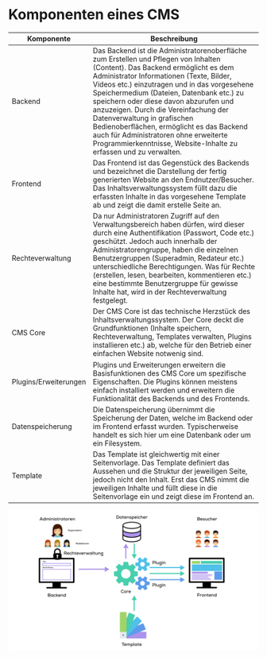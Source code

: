 # Komponenten eines CMS
| Komponente            | Beschreibung                                                                                                                                                                                                                                                                                                                                                                                                                                                                                                                                                   |
|-----------------------|----------------------------------------------------------------------------------------------------------------------------------------------------------------------------------------------------------------------------------------------------------------------------------------------------------------------------------------------------------------------------------------------------------------------------------------------------------------------------------------------------------------------------------------------------------------|
| Backend               | Das Backend ist die Administratorenoberfläche zum Erstellen und Pflegen von Inhalten (Content). Das Backend ermöglicht es   dem Administrator Informationen (Texte, Bilder, Videos etc.) einzutragen und   in das vorgesehene Speichermedium (Dateien, Datenbank etc.) zu speichern oder   diese davon abzurufen und anzuzeigen. Durch die Vereinfachung der   Datenverwaltung in grafischen Bedienoberflächen, ermöglicht es das Backend   auch für Administratoren ohne erweiterte Programmierkenntnisse,   Website-Inhalte zu erfassen und zu verwalten. |
| Frontend              | Das Frontend ist das Gegenstück des Backends und bezeichnet die   Darstellung der fertig generierten Website an den Endnutzer/Besucher. Das   Inhaltsverwaltungssystem füllt dazu die erfassten Inhalte in das vorgesehene   Template ab und zeigt die damit erstelle Seite an.                                                                                                                                                                                                                                                                                |
| Rechteverwaltung      | Da nur Administratoren Zugriff auf den Verwaltungsbereich haben dürfen,   wird dieser durch eine Authentifikation (Passwort, Code etc.) geschützt.   Jedoch auch innerhalb der Administratorengruppe, haben die einzelnen   Benutzergruppen (Superadmin, Redateur etc.) unterschiedliche Berechtigungen.   Was für Rechte (erstellen, lesen, bearbeiten, kommentieren etc.) eine   bestimmte Benutzergruppe für gewisse Inhalte hat, wird in der   Rechteverwaltung festgelegt.                                                                               |
| CMS Core              | Der CMS Core ist das technische Herzstück des Inhaltsverwaltungssystem.   Der Core deckt die Grundfunktionen (Inhalte speichern, Rechteverwaltung,   Templates verwalten, Plugins installieren etc.) ab, welche für den Betrieb   einer einfachen Website notwenig sind.                                                                                                                                                                                                                                                                                       |
| Plugins/Erweiterungen | Plugins und Erweiterungen erweitern die Basisfunktionen des CMS Core um   spezifische Eigenschaften. Die Plugins können meistens einfach installiert   werden und erweitern die Funktionalität des Backends und des Frontends.                                                                                                                                                                                                                                                                                                                                 |
| Datenspeicherung      | Die Datenspeicherung übernimmt die Speicherung der Daten, welche im   Backend oder im Frontend erfasst wurden. Typischerweise handelt es sich hier um eine Datenbank oder um ein Filesystem.                                                                                                                                                                                                                                                                                                                                                                       |
| Template              | Das Template ist gleichwertig mit einer Seitenvorlage. Das Template   definiert das Aussehen und die Struktur der jeweiligen Seite, jedoch nicht   den Inhalt. Erst das CMS nimmt die jeweiligen Inhalte und füllt diese in die   Seitenvorlage ein und zeigt diese im Frontend an.                                                                                                                                                                                                                                                                            |

![Komponente eines CMS](res/06.jpg)